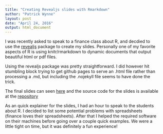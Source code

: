 ```yaml
---
title: "Creating Revealjs slides with Rmarkdown"
author: "Patrick Wynne"
layout: post
date: "April 24, 2016"
output: html_document
---
```


I was recently asked to speak to a finance class about R, and decdied to use the [revealjs](https://github.com/rstudio/revealjs) package to create my slides. Personally one of my favorite aspects of R is using knitr/rmarkdown to dynamic documents that output beautiful html or pdf files. 

Using the revealjs package was pretty straightforward. I did however hit stumbling block trying to get github pages to serve an .html file rather than processing a .md, but including the .nojekyll file seems to have done the trick.

The final slides can seen [here](http://patwynne.me/econometricsPresentation/) and the source code for the slides is available at the [repository](https://github.com/patwynne/econometricsPresentation)

As an quick explainer for the slides, I had an hour to speak to the students about R. I decided to list some potential problems with spreadsheets (finance loves their spreadsheets). After that I helped the required software on their machines before going over a couple quick examples. We were a little tight on time, but it was definitely a fun experience!
